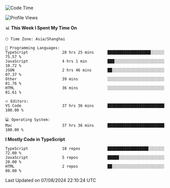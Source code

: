 <!--START_SECTION:waka-->
![Code Time](http://img.shields.io/badge/Code%20Time-6%2C530%20hrs%203%20mins-blue)

![Profile Views](http://img.shields.io/badge/Profile%20Views-0-blue)

📊 **This Week I Spent My Time On** 

```text
🕑︎ Time Zone: Asia/Shanghai

💬 Programming Languages: 
TypeScript               28 hrs 25 mins      ███████████████████░░░░░░   75.57 % 
JavaScript               4 hrs 1 min         ███░░░░░░░░░░░░░░░░░░░░░░   10.72 % 
JSON                     2 hrs 46 mins       ██░░░░░░░░░░░░░░░░░░░░░░░   07.37 % 
Other                    39 mins             ░░░░░░░░░░░░░░░░░░░░░░░░░   01.76 % 
HTML                     36 mins             ░░░░░░░░░░░░░░░░░░░░░░░░░   01.61 % 

🔥 Editors: 
VS Code                  37 hrs 36 mins      █████████████████████████   100.00 % 

💻 Operating System: 
Mac                      37 hrs 36 mins      █████████████████████████   100.00 % 
```

**I Mostly Code in TypeScript** 

```text
TypeScript               18 repos            ██████████████████░░░░░░░   72.00 % 
JavaScript               5 repos             █████░░░░░░░░░░░░░░░░░░░░   20.00 % 
HTML                     2 repos             ██░░░░░░░░░░░░░░░░░░░░░░░   08.00 % 
```




 Last Updated on 07/08/2024 22:10:24 UTC
<!--END_SECTION:waka-->
